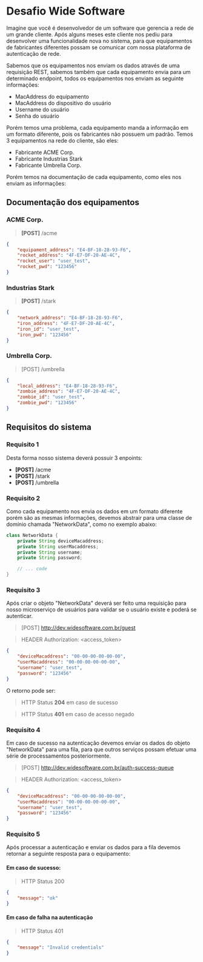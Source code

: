 # Desafio Wide Software

Imagine que você é desenvolvedor de um software que gerencia a rede de um grande cliente. Após alguns meses este cliente nos pediu para desenvolver uma funcionalidade nova no sistema, para que equipamentos de fabricantes diferentes possam se comunicar com nossa plataforma de autenticação de rede.

Sabemos que os equipamentos nos enviam os dados através de uma requisição REST, sabemos também que cada equipamento envia para um determinado endpoint, todos os equipamentos nos enviam as seguinte informações:

- MacAddress do equipamento
- MacAddress do dispositivo do usuário
- Username do usuário
- Senha do usuário

Porém temos uma problema, cada equipamento manda a informação em um formato diferente, pois os fabricantes não possuem um padrão. Temos 3 equipamentos na rede do cliente, são eles:

- Fabricante ACME Corp.
- Fabricante Industrias Stark
- Fabricante Umbrella Corp.

Porém temos na documentação de cada equipamento, como eles nos enviam as informações:

## Documentação dos equipamentos

### ACME Corp.

> **[POST]** /acme
```json
{
    "equipament_address": "E4-BF-18-28-93-F6",
    "rocket_address": "4F-E7-DF-20-AE-4C",
    "rocket_user": "user_test",
    "rocket_pwd": "123456"
}
```

### Industrias Stark

> **[POST]** /stark
```json
{
    "network_address": "E4-BF-18-28-93-F6",
    "iron_address": "4F-E7-DF-20-AE-4C",
    "iron_id": "user_test",
    "iron_pwd": "123456"
}
```

### Umbrella Corp.

> [POST] /umbrella
```json
{
    "local_address": "E4-BF-18-28-93-F6",
    "zombie_address": "4F-E7-DF-20-AE-4C",
    "zombie_id": "user_test",
    "zombie_pwd": "123456"
}
```

## Requisitos do sistema

### Requisito 1
Desta forma nosso sistema deverá possuir 3 enpoints:
 - **[POST]** /acme
 - **[POST]** /stark
 - **[POST]** /umbrella

### Requisito 2
Como cada equipamento nos envia os dados em um formato diferente porém são as mesmas informações, devemos abstrair para uma classe de domínio chamada "NetworkData", como no exemplo abaixo:

```java
class NetworkData {
    private String deviceMacaddress;
    private String userMacaddress;
    private String username;
    private String password;

    // ... code
}
```
### Requisito 3
Após criar o objeto "NetworkData" deverá  ser feito uma requisição para nosso microserviço de usuários para validar se o usuário existe e poderá se autenticar.

> [POST] http://dev.widesoftware.com.br/guest

> HEADER Authorization: <access_token>
```json 
{
    "deviceMacaddress": "00-00-00-00-00-00",
    "userMacaddress": "00-00-00-00-00-00",
    "username": "user_test",
    "password": "123456"
}
```
O retorno pode ser:

> HTTP Status **204** em caso de sucesso

> HTTP Status **401** em caso de acesso negado

### Requisito 4
Em caso de sucesso na autenticação devemos enviar os dados do objeto "NetworkData" para uma fila, para que outros serviços possam efetuar uma série de processamentos posteriormente.

> [POST] http://dev.widesoftware.com.br/auth-success-queue

> HEADER Authorization: <access_token>
```json 
{
    "deviceMacaddress": "00-00-00-00-00-00",
    "userMacaddress": "00-00-00-00-00-00",
    "username": "user_test",
    "password": "123456"
}
```

### Requisito 5
Após processar a autenticação e enviar os dados para a fila devemos retornar a seguinte resposta para o equipamento:

#### Em caso de sucesso:
> HTTP Status 200
```json
{
    "message": "ok"
}
```
#### Em caso de falha na autenticação
> HTTP Status 401
```json
{
    "message": "Invalid credentials"
}
```